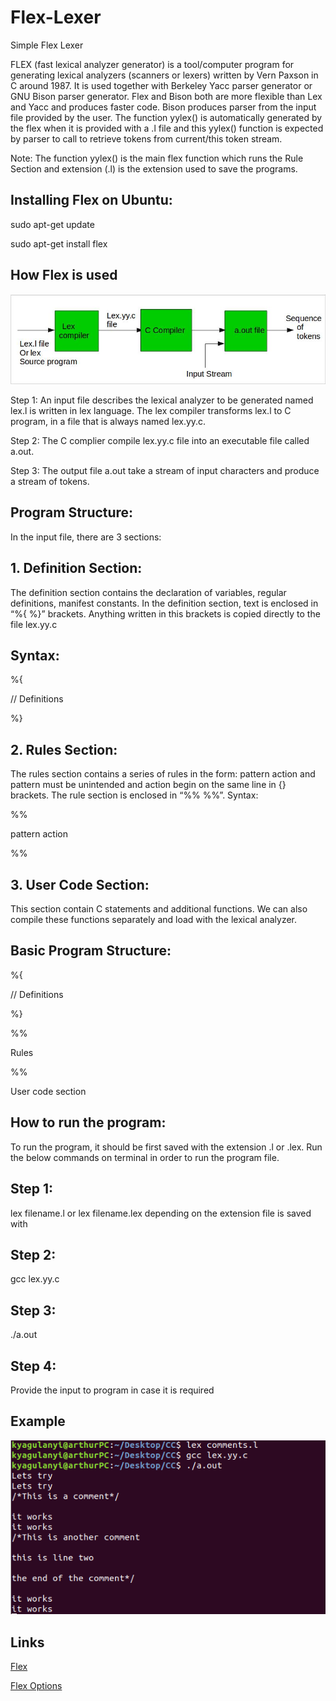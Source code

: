 # Flex-Lexer
Simple Flex Lexer

FLEX (fast lexical analyzer generator) is a tool/computer program for generating lexical analyzers (scanners or lexers) written by Vern Paxson in C around 1987. It is used together with Berkeley Yacc parser generator or GNU Bison parser generator. Flex and Bison both are more flexible than Lex and Yacc and produces faster code.
Bison produces parser from the input file provided by the user. The function yylex() is automatically generated by the flex when it is provided with a .l file and this yylex() function is expected by parser to call to retrieve tokens from current/this token stream.

Note: The function yylex() is the main flex function which runs the Rule Section and extension (.l) is the extension used to save the programs.

## Installing Flex on Ubuntu:
sudo apt-get update

sudo apt-get install flex

## How Flex is used
![How Flex Works](/images/how_flex_is_used.jpeg)

Step 1: An input file describes the lexical analyzer to be generated named lex.l is written in lex language. The lex compiler transforms lex.l to C program, in a file that is always named lex.yy.c.

Step 2: The C complier compile lex.yy.c file into an executable file called a.out.

Step 3: The output file a.out take a stream of input characters and produce a stream of tokens.

## Program Structure:
In the input file, there are 3 sections:

## 1. Definition Section: 
The definition section contains the declaration of variables, regular definitions, manifest constants. In the definition section, text is enclosed in “%{ %}” brackets. Anything written in this brackets is copied directly to the file lex.yy.c

## Syntax:

%{

   // Definitions
   
%}


## 2. Rules Section: 
The rules section contains a series of rules in the form: pattern action and pattern must be unintended and action begin on the same line in {} brackets. The rule section is enclosed in “%% %%”.
Syntax:

%%

pattern  action

%%

## 3. User Code Section: 
This section contain C statements and additional functions. We can also compile these functions separately and load with the lexical analyzer.

## Basic Program Structure:


%{

// Definitions

%}

%%

Rules

%%

User code section

## How to run the program:
To run the program, it should be first saved with the extension .l or .lex. Run the below commands on terminal in order to run the program file.
## Step 1: 

lex filename.l or lex filename.lex depending on the extension file is saved with
## Step 2: 

gcc lex.yy.c

## Step 3: 

./a.out

## Step 4: 

Provide the input to program in case it is required

## Example

![How Flex Works](/images/flexexample.png)

## Links

[Flex](http://dinosaur.compilertools.net/flex/)

[Flex Options](http://dinosaur.compilertools.net/flex/flex_17.html)
